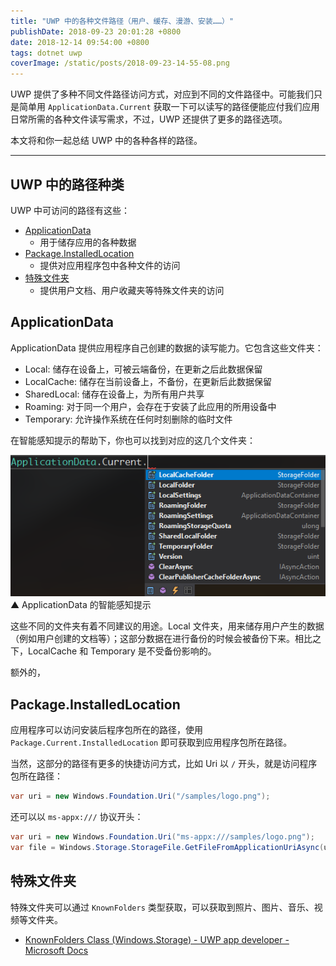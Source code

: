```yaml
---
title: "UWP 中的各种文件路径（用户、缓存、漫游、安装……）"
publishDate: 2018-09-23 20:01:28 +0800
date: 2018-12-14 09:54:00 +0800
tags: dotnet uwp
coverImage: /static/posts/2018-09-23-14-55-08.png
---
```


UWP 提供了多种不同文件路径访问方式，对应到不同的文件路径中。可能我们只是简单用 `ApplicationData.Current` 获取一下可以读写的路径便能应付我们应用日常所需的各种文件读写需求，不过，UWP 还提供了更多的路径选项。

本文将和你一起总结 UWP 中的各种各样的路径。

---

<div id="toc"></div>

## UWP 中的路径种类

UWP 中可访问的路径有这些：

- [ApplicationData](https://docs.microsoft.com/en-us/uwp/api/windows.storage.applicationdata?wt.mc_id=MVP)
    - 用于储存应用的各种数据
- [Package.InstalledLocation](https://docs.microsoft.com/en-us/uwp/api/windows.applicationmodel.package.installedlocation#Windows_ApplicationModel_Package_InstalledLocation?wt.mc_id=MVP)
    - 提供对应用程序包中各种文件的访问
- [特殊文件夹](https://docs.microsoft.com/en-us/uwp/api/windows.storage.appdatapaths?wt.mc_id=MVP)
    - 提供用户文档、用户收藏夹等特殊文件夹的访问

## ApplicationData

ApplicationData 提供应用程序自己创建的数据的读写能力。它包含这些文件夹：

- Local: 储存在设备上，可被云端备份，在更新之后此数据保留
- LocalCache: 储存在当前设备上，不备份，在更新后此数据保留
- SharedLocal: 储存在设备上，为所有用户共享
- Roaming: 对于同一个用户，会存在于安装了此应用的所用设备中
- Temporary: 允许操作系统在任何时刻删除的临时文件

在智能感知提示的帮助下，你也可以找到对应的这几个文件夹：

![ApplicationData 的智能感知提示](/static/posts/2018-09-23-14-55-08.png)  
▲ ApplicationData 的智能感知提示

这些不同的文件夹有着不同建议的用途。Local 文件夹，用来储存用户产生的数据（例如用户创建的文档等）；这部分数据在进行备份的时候会被备份下来。相比之下，LocalCache 和 Temporary 是不受备份影响的。

额外的，

## Package.InstalledLocation

应用程序可以访问安装后程序包所在的路径，使用 `Package.Current.InstalledLocation` 即可获取到应用程序包所在路径。

当然，这部分的路径有更多的快捷访问方式，比如 Uri 以 `/` 开头，就是访问程序包所在路径：

```csharp
var uri = new Windows.Foundation.Uri("/samples/logo.png");
```

还可以以 `ms-appx:///` 协议开头：

```csharp
var uri = new Windows.Foundation.Uri("ms-appx:///samples/logo.png");
var file = Windows.Storage.StorageFile.GetFileFromApplicationUriAsync(uri);
```

## 特殊文件夹

特殊文件夹可以通过 `KnownFolders` 类型获取，可以获取到照片、图片、音乐、视频等文件夹。

- [KnownFolders Class (Windows.Storage) - UWP app developer - Microsoft Docs](https://docs.microsoft.com/en-us/uwp/api/windows.storage.knownfolders?wt.mc_id=MVP)

